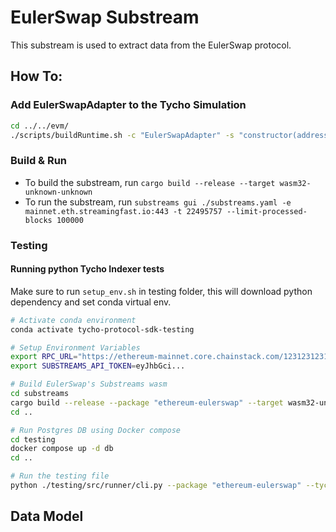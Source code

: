 # EulerSwap Substream

This substream is used to extract data from the EulerSwap protocol.

## How To:

### Add EulerSwapAdapter to the Tycho Simulation

```bash
cd ../../evm/
./scripts/buildRuntime.sh -c "EulerSwapAdapter" -s "constructor(address,address)" -a "0xef443ff309e489e9ae2b17f932bdf2184dfa7748,0xa0151e27253a4a1e78a45a122d7be90c7a43e1f3"

```

### Build & Run

- To build the substream, run `cargo build --release --target wasm32-unknown-unknown`
- To run the substream, run `substreams gui ./substreams.yaml -e mainnet.eth.streamingfast.io:443 -t 22495757 --limit-processed-blocks 100000`

### Testing

#### Running python Tycho Indexer tests

Make sure to run `setup_env.sh` in testing folder, this will download python dependency and set conda virtual env.

```bash
# Activate conda environment
conda activate tycho-protocol-sdk-testing

# Setup Environment Variables
export RPC_URL="https://ethereum-mainnet.core.chainstack.com/123123123123" # Make sure to use an RPC that supports debug_storageRangeAt endpoint.
export SUBSTREAMS_API_TOKEN=eyJhbGci...

# Build EulerSwap's Substreams wasm
cd substreams
cargo build --release --package "ethereum-eulerswap" --target wasm32-unknown-unknown
cd ..

# Run Postgres DB using Docker compose
cd testing
docker compose up -d db
cd ..

# Run the testing file
python ./testing/src/runner/cli.py --package "ethereum-eulerswap" --tycho-logs --vm-traces
```

## Data Model



